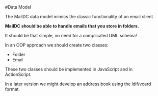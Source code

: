 #Data Model

The MailDC data model mimics the classic functionality of an email client

**MailDC should be able to handle emails that you store in folders.**

It should be that simple, no need for a complicated UML schema!

In an OOP approach we should create two classes:

 - Folder
 - Email

These two classes should be implemented in JavaScript and in ActionScript.





In a later version we might develop an address book using the ldif/vcard format.